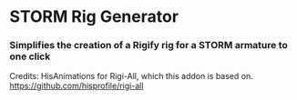 # STORM Rig Generator

### Simplifies the creation of a Rigify rig for a STORM armature to one click



Credits: HisAnimations for Rigi-All, which this addon is based on. https://github.com/hisprofile/rigi-all
